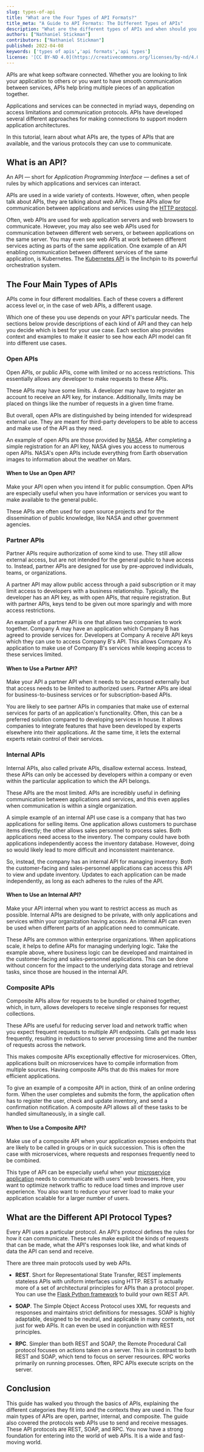 ```yaml
---
slug: types-of-api
title: "What are the Four Types of API Formats?"
title_meta: "A Guide to API Formats: The Different Types of APIs"
description: "What are the different types of APIs and when should you use them? This guide discusses types of API and their different protocols."
authors: ["Nathaniel Stickman"]
contributors: ["Nathaniel Stickman"]
published: 2022-04-08
keywords: ['types of apis','api formats','api types']
license: '[CC BY-ND 4.0](https://creativecommons.org/licenses/by-nd/4.0)'
---
```


APIs are what keep software connected. Whether you are looking to link your application to others or you want to have smooth communication between services, APIs help bring multiple pieces of an application together.

Applications and services can be connected in myriad ways, depending on access limitations and communication protocols. APIs have developed several different approaches for making connections to support modern application architectures.

In this tutorial, learn about what APIs are, the types of APIs that are available, and the various protocols they can use to communicate.

## What is an API?

An API — short for *Application Programming Interface* — defines a set of rules by which applications and services can interact.

APIs are used in a wide variety of contexts. However, often, when people talk about APIs, they are talking about *web APIs*. These APIs allow for communication between applications and services using the [HTTP protocol](/docs/guides/introducing-http-2/).

Often, web APIs are used for web application servers and web browsers to communicate. However, you may also see web APIs used for communication between different web servers, or between applications on the same server. You may even see web APIs at work between different services acting as parts of the same application. One example of an API enabling communication between different services of the same application, is Kubernetes. The [Kubernetes API](/docs/guides/beginners-guide-to-kubernetes-part-1-introduction/#kubernetes-api) is the linchpin to its powerful orchestration system.

## The Four Main Types of APIs

APIs come in four different modalities. Each of these covers a different access level or, in the case of web APIs, a different usage.

Which one of these you use depends on your API's particular needs. The sections below provide descriptions of each kind of API and they can help you decide which is best for your use case. Each section also provides context and examples to make it easier to see how each API model can fit into different use cases.

### Open APIs

Open APIs, or public APIs, come with limited or no access restrictions. This essentially allows any developer to make requests to these APIs.

These APIs may have some limits. A developer may have to register an account to receive an API key, for instance. Additionally, limits may be placed on things like the number of requests in a given time frame.

But overall, open APIs are distinguished by being intended for widespread external use. They are meant for third-party developers to be able to access and make use of the API as they need.

An example of open APIs are those provided by [NASA](https://api.nasa.gov/). After completing a simple registration for an API key, NASA gives you access to numerous open APIs. NASA's open APIs include everything from Earth observation images to information about the weather on Mars.

#### When to Use an Open API?

Make your API open when you intend it for public consumption. Open APIs are especially useful when you have information or services you want to make available to the general public.

These APIs are often used for open source projects and for the dissemination of public knowledge, like NASA and other government agencies.

### Partner APIs

Partner APIs require authorization of some kind to use. They still allow external access, but are not intended for the general public to have access to. Instead, partner APIs are designed for use by pre-approved individuals, teams, or organizations.

A partner API may allow public access through a paid subscription or it may limit access to developers with a business relationship. Typically, the developer has an API key, as with open APIs, that require registration. But with partner APIs, keys tend to be given out more sparingly and with more access restrictions.

An example of a partner API is one that allows two companies to work together. Company A may have an application which Company B has agreed to provide services for. Developers at Company A receive API keys which they can use to access Company B's API. This allows Company A's application to make use of Company B's services while keeping access to these services limited.

#### When to Use a Partner API?

Make your API a partner API when it needs to be accessed externally but that access needs to be limited to authorized users. Partner APIs are ideal for business-to-business services or for subscription-based APIs.

You are likely to see partner APIs in companies that make use of external services for parts of an application's functionality. Often, this can be a preferred solution compared to developing services in house. It allows companies to integrate features that have been developed by experts elsewhere into their applications. At the same time, it lets the external experts retain control of their services.

### Internal APIs

Internal APIs, also called private APIs, disallow external access. Instead, these APIs can only be accessed by developers within a company or even within the particular application to which the API belongs.

These APIs are the most limited. APIs are incredibly useful in defining communication between applications and services, and this even applies when communication is within a single organization.

A simple example of an internal API use case is a company that has two applications for selling items. One application allows customers to purchase items directly; the other allows sales personnel to process sales. Both applications need access to the inventory. The company could have both applications independently access the inventory database. However, doing so would likely lead to more difficult and inconsistent maintenance.

So, instead, the company has an internal API for managing inventory. Both the customer-facing and sales-personnel applications can access this API to view and update inventory. Updates to each application can be made independently, as long as each adheres to the rules of the API.

#### When to Use an Internal API?

Make your API internal when you want to restrict access as much as possible. Internal APIs are designed to be private, with only applications and services within your organization having access. An internal API can even be used when different parts of an application need to communicate.

These APIs are common within enterprise organizations. When applications scale, it helps to define APIs for managing underlying logic. Take the example above, where business logic can be developed and maintained in the customer-facing and sales-personnel applications. This can be done without concern for the impact to the underlying data storage and retrieval tasks, since those are housed in the internal API.

### Composite APIs

Composite APIs allow for requests to be bundled or chained together, which, in turn, allows developers to receive single responses for request collections.

These APIs are useful for reducing server load and network traffic when you expect frequent requests to multiple API endpoints. Calls get made less frequently, resulting in reductions to server processing time and the number of requests across the network.

This makes composite APIs exceptionally effective for microservices. Often, applications built on microservices have to compile information from multiple sources. Having composite APIs that do this makes for more efficient applications.

To give an example of a composite API in action, think of an online ordering form. When the user completes and submits the form, the application often has to register the user, check and update inventory, and send a confirmation notification. A composite API allows all of these tasks to be handled simultaneously, in a single call.

#### When to Use a Composite API?

Make use of a composite API when your application exposes endpoints that are likely to be called in groups or in quick succession. This is often the case with microservices, where requests and responses frequently need to be combined.

This type of API can be especially useful when your [microservice application](/docs/guides/deploying-microservices-with-docker/#what-is-a-microservice) needs to communicate with users' web browsers. Here, you want to optimize network traffic to reduce load times and improve user experience. You also want to reduce your server load to make your application scalable for a larger number of users.

## What are the Different API Protocol Types?

Every API uses a particular protocol. An API's protocol defines the rules for how it can communicate. These rules make explicit the kinds of requests that can be made, what the API's responses look like, and what kinds of data the API can send and receive.

There are three main protocols used by web APIs.

- **REST**. Short for Representational State Transfer, REST implements stateless APIs with uniform interfaces using HTTP. REST is actually more of a set of architectural principles for APIs than a protocol proper. You can use the [Flask Python framework](/docs/guides/create-restful-api-using-python-and-flask/) to build your own REST API.

- **SOAP**. The Simple Object Access Protocol uses XML for requests and responses and maintains strict definitions for messages. SOAP is highly adaptable, designed to be neutral, and applicable in many contexts, not just for web APIs. It can even be used in conjunction with REST principles.

- **RPC**. Simpler than both REST and SOAP, the Remote Procedural Call protocol focuses on actions taken on a server. This is in contrast to both REST and SOAP, which tend to focus on server resources. RPC works primarily on running processes. Often, RPC APIs execute scripts on the server.

## Conclusion

This guide has walked you through the basics of APIs, explaining the different categories they fit into and the contexts they are used in. The four main types of APIs are open, partner, internal, and composite. The guide also covered the protocols web APIs use to send and receive messages. These API protocols are REST, SOAP, and RPC. You now have a strong foundation for entering into the world of web APIs. It is a wide and fast-moving world.

